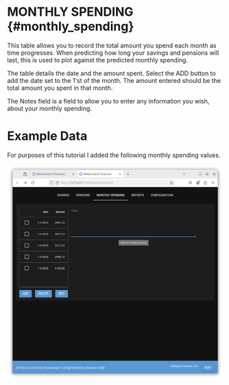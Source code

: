 # MONTHLY SPENDING {#monthly_spending}
This table allows you to record the total amount you spend each month as time progresses. When predicting how long your savings and pensions will last, this is used to plot against the predicted monthly spending.

The table details the date and the amount spent. Select the ADD button to add the date set to the 1'st of the month. The amount entered should be the total amount you spent in that month.

The Notes field is a field to allow you to enter any information you wish, about your monthly spending.

# Example Data

For purposes of this tutorial I added the following monthly spending values.

![alt text](images/example_monthly_spending.png "Example Monthly Spending")


